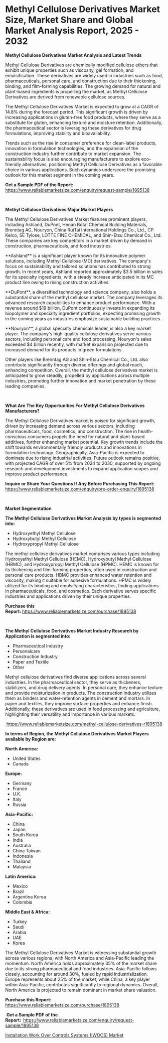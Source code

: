 <p><h1>Methyl Cellulose Derivatives Market Size, Market Share and Global Market Analysis Report, 2025 - 2032</h1></p><p><strong>Methyl Cellulose Derivatives Market Analysis and Latest Trends</strong></p>
<p><p>Methyl Cellulose Derivatives are chemically modified cellulose ethers that exhibit unique properties such as viscosity, gel formation, and emulsification. These derivatives are widely used in industries such as food, pharmaceuticals, personal care, and construction due to their thickening, binding, and film-forming capabilities. The growing demand for natural and plant-based ingredients is propelling the market, as Methyl Cellulose Derivatives are derived from renewable cellulose sources.</p><p>The Methyl Cellulose Derivatives Market is expected to grow at a CAGR of 14.8% during the forecast period. This significant growth is driven by increasing applications in gluten-free food products, where they serve as a substitute for gluten, enhancing texture and moisture retention. Additionally, the pharmaceutical sector is leveraging these derivatives for drug formulations, improving stability and bioavailability. </p><p>Trends such as the rise in consumer preference for clean-label products, innovation in formulation technologies, and the expansion of the construction industry further contribute to market expansion. The sustainability focus is also encouraging manufacturers to explore eco-friendly alternatives, positioning Methyl Cellulose Derivatives as a favorable choice in various applications. Such dynamics underscore the promising outlook for this market segment in the coming years.</p></p>
<p><strong>Get a Sample PDF of the Report:&nbsp;</strong> <a href="https://www.reliablemarketsize.com/enquiry/request-sample/1895138?utm_campaign=1840&utm_medium=2&utm_source=Github&utm_content=ia&utm_term=14012025&utm_id=methyl-cellulose-derivatives">https://www.reliablemarketsize.com/enquiry/request-sample/1895138</a></p>
<p>&nbsp;</p>
<p><strong>Methyl Cellulose Derivatives Major Market Players</strong></p>
<p><p>The Methyl Cellulose Derivatives Market features prominent players, including Ashland, DuPont, Henan Botai Chemical Building Materials, Brenntag AG, Nouryon, China RuiTai International Holdings Co., Ltd., CP Kelco, SE Tylose, LOTTE FINE CHEMICAL, and Shin-Etsu Chemical Co., Ltd. These companies are key competitors in a market driven by demand in construction, pharmaceuticals, and food industries.</p><p>**Ashland** is a significant player known for its innovative polymer solutions, including Methyl Cellulose (MC) derivatives. The company's focus on sustainability and tailored solutions has contributed to strong growth. In recent years, Ashland reported approximately $3.5 billion in sales for its specialty ingredients, with a steady increase anticipated in its MC product line owing to rising construction activities.</p><p>**DuPont**, a diversified technology and science company, also holds a substantial share of the methyl cellulose market. The company leverages its advanced research capabilities to enhance product performance. With a revenue around $19 billion, DuPont continuously invests in expanding its biopolymer and specialty ingredient portfolios, expecting promising growth in the coming years as industries emphasize sustainable building practices.</p><p>**Nouryon**, a global specialty chemicals leader, is also a key market player. The company's high-quality cellulose derivatives serve various sectors, including personal care and food processing. Nouryon's sales exceeded $4 billion recently, with market expansion projected due to increased demand for its products in green formulations.</p><p>Other players like Brenntag AG and Shin-Etsu Chemical Co., Ltd. also contribute significantly through diverse offerings and global reach, enhancing competition. Overall, the methyl cellulose derivatives market is anticipated to grow steadily, propelled by applications across multiple industries, promoting further innovation and market penetration by these leading companies.</p></p>
<p>&nbsp;</p>
<p><strong>What Are The Key Opportunities For Methyl Cellulose Derivatives Manufacturers?</strong></p>
<p><p>The Methyl Cellulose Derivatives market is poised for significant growth, driven by increasing demand across various sectors, including pharmaceuticals, food, cosmetics, and construction. The rise in health-conscious consumers propels the need for natural and plant-based additives, further enhancing market potential. Key growth trends include the shift towards environmentally friendly products and innovations in formulation technology. Geographically, Asia-Pacific is expected to dominate due to rising industrial activities. Future outlook remains positive, with projected CAGR of over 5% from 2024 to 2030, supported by ongoing research and development investments to expand application scopes and improve product performance.</p></p>
<p><strong>Inquire or Share Your Questions If Any Before Purchasing This Report:</strong> <a href="https://www.reliablemarketsize.com/enquiry/pre-order-enquiry/1895138?utm_campaign=1840&utm_medium=2&utm_source=Github&utm_content=ia&utm_term=14012025&utm_id=methyl-cellulose-derivatives">https://www.reliablemarketsize.com/enquiry/pre-order-enquiry/1895138</a></p>
<p>&nbsp;</p>
<p><strong>Market Segmentation</strong></p>
<p><strong>The Methyl Cellulose Derivatives Market Analysis by types is segmented into:</strong></p>
<p><ul><li>Hydroxyethyl Methyl Cellulose</li><li>Hydroxybutyl Methyl Cellulose</li><li>Hydroxypropyl Methyl Cellulose</li></ul></p>
<p><p>The methyl cellulose derivatives market comprises various types including Hydroxyethyl Methyl Cellulose (HEMC), Hydroxybutyl Methyl Cellulose (HBMC), and Hydroxypropyl Methyl Cellulose (HPMC). HEMC is known for its thickening and film-forming properties, often used in construction and personal care products. HBMC provides enhanced water retention and viscosity, making it suitable for adhesive formulations. HPMC is widely utilized for its binding and emulsifying characteristics, finding applications in pharmaceuticals, food, and cosmetics. Each derivative serves specific industries and applications driven by their unique properties.</p></p>
<p><strong>Purchase this Report:&nbsp;</strong><a href="https://www.reliablemarketsize.com/purchase/1895138?utm_campaign=1840&utm_medium=2&utm_source=Github&utm_content=ia&utm_term=14012025&utm_id=methyl-cellulose-derivatives">https://www.reliablemarketsize.com/purchase/1895138</a></p>
<p>&nbsp;</p>
<p><strong>The Methyl Cellulose Derivatives Market Industry Research by Application is segmented into:</strong></p>
<p><ul><li>Pharmaceutical Industry</li><li>Personalcare</li><li>Construction Industry</li><li>Paper and Textile</li><li>Other</li></ul></p>
<p><p>Methyl cellulose derivatives find diverse applications across several industries. In the pharmaceutical sector, they serve as thickeners, stabilizers, and drug delivery agents. In personal care, they enhance texture and provide moisturization in products. The construction industry utilizes them as binders and water-retention agents in cement and mortars. In paper and textiles, they improve surface properties and enhance finish. Additionally, these derivatives are used in food processing and agriculture, highlighting their versatility and importance in various markets.</p></p>
<p><a href="https://www.reliablemarketsize.com/methyl-cellulose-derivatives-r1895138?utm_campaign=1840&utm_medium=2&utm_source=Github&utm_content=ia&utm_term=14012025&utm_id=methyl-cellulose-derivatives">&nbsp;https://www.reliablemarketsize.com/methyl-cellulose-derivatives-r1895138</a></p>
<p><strong>In terms of Region, the Methyl Cellulose Derivatives Market Players available by Region are:</strong></p>
<p>
    <p> <strong> North America: </strong>
        <ul>
            <li>United States</li>
            <li>Canada</li>
        </ul>
        </p> 
    <p> <strong> Europe: </strong>
        <ul>
            <li>Germany</li>
            <li>France</li>
            <li>U.K.</li>
            <li>Italy</li>
            <li>Russia</li>
        </ul>
        </p> 
    <p> <strong> Asia-Pacific: </strong>
        <ul>
            <li>China</li>
            <li>Japan</li>
            <li>South Korea</li>
            <li>India</li>
            <li>Australia</li>
            <li>China Taiwan</li>
            <li>Indonesia</li>
            <li>Thailand</li>
            <li>Malaysia</li>
        </ul>
        </p> 
    <p> <strong> Latin America: </strong>
        <ul>
            <li>Mexico</li>
            <li>Brazil</li>
            <li>Argentina Korea</li>
            <li>Colombia</li>
        </ul>
        </p> 
    <p> <strong> Middle East & Africa: </strong>
        <ul>
            <li>Turkey</li>
            <li>Saudi</li>
            <li>Arabia</li>
            <li>UAE</li>
            <li>Korea</li>
        </ul>
    </p>
    </p>
<p><p>The Methyl Cellulose Derivatives Market is witnessing substantial growth across various regions, with North America and Asia-Pacific leading the momentum. North America holds approximately 35% of the market share due to its strong pharmaceutical and food industries. Asia-Pacific follows closely, accounting for around 30%, fueled by rapid industrialization. Europe represents about 25% of the market, while China, a key player within Asia-Pacific, contributes significantly to regional dynamics. Overall, North America is projected to remain dominant in market share valuation.</p></p>
<p><strong>Purchase this Report: </strong><a href="https://www.reliablemarketsize.com/purchase/1895138?utm_campaign=1840&utm_medium=2&utm_source=Github&utm_content=ia&utm_term=14012025&utm_id=methyl-cellulose-derivatives">https://www.reliablemarketsize.com/purchase/1895138</a></p>
<p>&nbsp;<strong>Get a Sample PDF of the Report:&nbsp;&nbsp;</strong><a href="https://www.reliablemarketsize.com/enquiry/request-sample/1895138?utm_campaign=1840&utm_medium=2&utm_source=Github&utm_content=ia&utm_term=14012025&utm_id=methyl-cellulose-derivatives">https://www.reliablemarketsize.com/enquiry/request-sample/1895138</a></p>
<p><strong></strong></p>
<p><p><a href="https://github.com/vimar16th/Market-Research-Report-List-7/blob/main/installation-work-over-controls-systems-iwocs-market.md?utm_campaign=1840&utm_medium=2&utm_source=Github&utm_content=ia&utm_term=14012025&utm_id=methyl-cellulose-derivatives">Installation Work Over Controls Systems (IWOCS) Market</a></p></p>